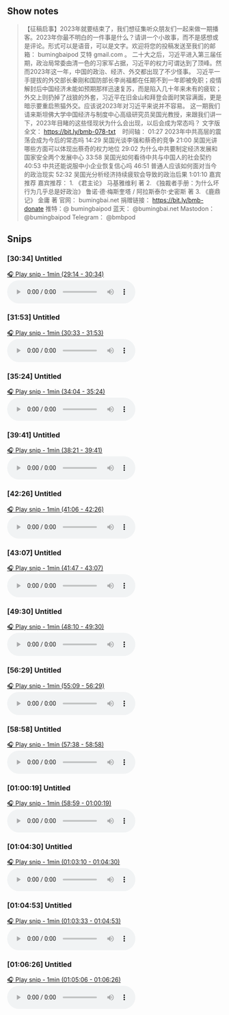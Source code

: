 
## Show notes
> 【征稿启事】2023年就要结束了，我们想征集听众朋友们一起来做一期播客。2023年你最不明白的一件事是什么？请讲一个小故事，而不是感想或是评论。形式可以是语音，可以是文字。欢迎将您的投稿发送至我们的邮箱： bumingbaipod 艾特 gmail.com 。  二十大之后，习近平进入第三届任期，政治局常委由清一色的习家军占据，习近平的权力可谓达到了顶峰。然而2023年这一年，中国的政治、经济、外交都出现了不少怪事。 习近平一手提拔的外交部长秦刚和国防部长李尚福都在任期不到一年即被免职；疫情解封后中国经济未能如预期那样迅速复苏，而是陷入几十年来未有的疲软；外交上则扔掉了战狼的外套，习近平在旧金山和拜登会面时笑容满面，更是暗示要重启熊猫外交。应该说2023年对习近平来说并不容易。 这一期我们请来斯坦佛大学中国经济与制度中心高级研究员吴国光教授，来跟我们讲一下，2023年目睹的这些怪现状为什么会出现，以后会成为常态吗？  文字版全文： https://bit.ly/bmb-078-txt     时间轴： 01:27 2023年中共高层的震荡会成为今后的常态吗 14:29 吴国光谈李强和蔡奇的竞争 21:00 吴国光讲哪些方面可以体现出蔡奇的权力地位 29:02 为什么中共要制定经济发展和国家安全两个发展中心 33:58 吴国光如何看待中共与中国人的社会契约 40:53 中共还能说服中小企业恢复信心吗 46:51 普通人应该如何面对当今的政治现实 52:32 吴国光分析经济持续疲软会导致的政治后果 1:01:10 嘉宾推荐  嘉宾推荐： 1. 《君主论》 马基雅维利 著 2. 《独裁者手册：为什么坏行为几乎总是好政治》 鲁诺·德·梅斯奎塔 / 阿拉斯泰尔·史密斯 著 3. 《鹿鼎记》 金庸 著
> 官网： bumingbai.net  捐赠链接： https://bit.ly/bmb-donate  推特：@ bumingbaipod  蓝天： @bumingbai.net  Mastodon： @bumingbaipod  Telegram： @bmbpod

## Snips
### [30:34] Untitled
[🎧 Play snip - 1min️ (29:14 - 30:34)](https://share.snipd.com/snip/11e28a30-af9f-47c8-a3ce-58dc93cc30a7)
<audio controls> <source src="https://www.buzzsprout.com/1982525/episodes/14195540-2023.mp3#t=29:14,30:34"> </audio>
### [31:53] Untitled
[🎧 Play snip - 1min️ (30:33 - 31:53)](https://share.snipd.com/snip/ff0bdd7e-ae1e-438e-8d55-a3088e261dbb)
<audio controls> <source src="https://www.buzzsprout.com/1982525/episodes/14195540-2023.mp3#t=30:33,31:53"> </audio>
### [35:24] Untitled
[🎧 Play snip - 1min️ (34:04 - 35:24)](https://share.snipd.com/snip/0670e31a-d9f6-4e85-818c-4c5b4c065aff)
<audio controls> <source src="https://www.buzzsprout.com/1982525/episodes/14195540-2023.mp3#t=34:04,35:24"> </audio>
### [39:41] Untitled
[🎧 Play snip - 1min️ (38:21 - 39:41)](https://share.snipd.com/snip/afc52e24-45a4-4ed1-b346-ebc9cbdaf15a)
<audio controls> <source src="https://www.buzzsprout.com/1982525/episodes/14195540-2023.mp3#t=38:21,39:41"> </audio>
### [42:26] Untitled
[🎧 Play snip - 1min️ (41:06 - 42:26)](https://share.snipd.com/snip/40199596-5f42-4d38-8703-06e86cd5bd8e)
<audio controls> <source src="https://www.buzzsprout.com/1982525/episodes/14195540-2023.mp3#t=41:06,42:26"> </audio>
### [43:07] Untitled
[🎧 Play snip - 1min️ (41:47 - 43:07)](https://share.snipd.com/snip/f7030c87-9c76-4e7a-8008-76a02a18865f)
<audio controls> <source src="https://www.buzzsprout.com/1982525/episodes/14195540-2023.mp3#t=41:47,43:07"> </audio>
### [49:30] Untitled
[🎧 Play snip - 1min️ (48:10 - 49:30)](https://share.snipd.com/snip/701bd618-c130-4ccf-b69b-9034414d04bc)
<audio controls> <source src="https://www.buzzsprout.com/1982525/episodes/14195540-2023.mp3#t=48:10,49:30"> </audio>
### [56:29] Untitled
[🎧 Play snip - 1min️ (55:09 - 56:29)](https://share.snipd.com/snip/d6f7f6ef-ca6e-4fc8-bf60-1a1fa3f52489)
<audio controls> <source src="https://www.buzzsprout.com/1982525/episodes/14195540-2023.mp3#t=55:09,56:29"> </audio>
### [58:58] Untitled
[🎧 Play snip - 1min️ (57:38 - 58:58)](https://share.snipd.com/snip/14cc67f1-2a7a-4252-98d9-2e045a98ca7d)
<audio controls> <source src="https://www.buzzsprout.com/1982525/episodes/14195540-2023.mp3#t=57:38,58:58"> </audio>
### [01:00:19] Untitled
[🎧 Play snip - 1min️ (58:59 - 01:00:19)](https://share.snipd.com/snip/e9481ec9-0f41-4fd6-9563-598e9aa5fab4)
<audio controls> <source src="https://www.buzzsprout.com/1982525/episodes/14195540-2023.mp3#t=58:59,01:00:19"> </audio>
### [01:04:30] Untitled
[🎧 Play snip - 1min️ (01:03:10 - 01:04:30)](https://share.snipd.com/snip/65c4433a-1fbe-49fa-b664-a0736809b2b6)
<audio controls> <source src="https://www.buzzsprout.com/1982525/episodes/14195540-2023.mp3#t=01:03:10,01:04:30"> </audio>
### [01:04:53] Untitled
[🎧 Play snip - 1min️ (01:03:33 - 01:04:53)](https://share.snipd.com/snip/74b8fd18-dea9-498f-a451-896805ad5529)
<audio controls> <source src="https://www.buzzsprout.com/1982525/episodes/14195540-2023.mp3#t=01:03:33,01:04:53"> </audio>
### [01:06:26] Untitled
[🎧 Play snip - 1min️ (01:05:06 - 01:06:26)](https://share.snipd.com/snip/8a921766-8093-4cc3-94ae-41f45d4069de)
<audio controls> <source src="https://www.buzzsprout.com/1982525/episodes/14195540-2023.mp3#t=01:05:06,01:06:26"> </audio>
